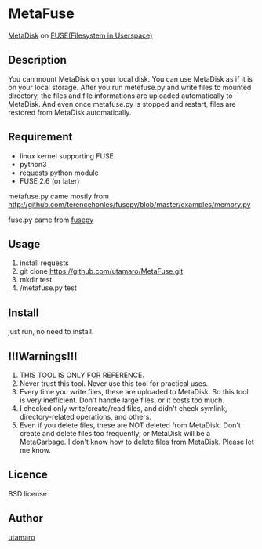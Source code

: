 MetaFuse
====

[MetaDisk](http://metadisk.org/) on [FUSE(Filesystem in Userspace)](http://fuse.sourceforge.net/)

## Description
You can mount MetaDisk on your local disk. You can use MetaDisk as if it is on your local storage.
After you run metefuse.py and write files to mounted directory, the files and file informations are uploaded automatically to MetaDisk.
And even once metafuse.py is stopped and restart, files are restored from MetaDisk automatically.

## Requirement
* linux kernel supporting FUSE
* python3
* requests python module
* FUSE 2.6 (or later) 

metafuse.py came mostly from http://github.com/terencehonles/fusepy/blob/master/examples/memory.py

fuse.py came from [fusepy](http://github.com/terencehonles/fusepy)

## Usage
1. install requests
1. git clone https://github.com/utamaro/MetaFuse.git
1. mkdir test
1. /metafuse.py test

## Install
just run, no need to install.

## !!!Warnings!!!
1. THIS TOOL IS ONLY FOR REFERENCE.
1. Never trust this tool. Never use this tool for practical uses.
1. Every time you write files, these are uploaded to MetaDisk. So this tool is very inefficient. Don't handle large files, or it costs too much.
1. I checked only write/create/read files, and didn't check symlink, directory-related operations, and others.
1. Even if you delete files, these are NOT deleted from MetaDisk. Don't create and delete files too frequently, or MetaDisk will be a MetaGarbage. I don't know how to delete files from MetaDisk. Please let me know.


## Licence
BSD license


## Author
[utamaro](https://github.com/utamaro)
